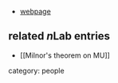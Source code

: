 

* [webpage](http://samnolen.com/)

## related $n$Lab entries

* [[Milnor's theorem on MU]]

category: people

